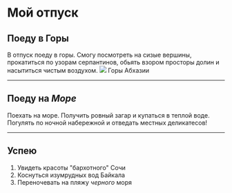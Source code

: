 # Мой отпуск

## Поеду в **Горы**
В отпуск поеду в горы. Смогу посмотреть на сизые вершины, прокатиться по узорам серпантинов, обьять взором просторы долин и насытиться чистым воздухом.
![](gori.jpg) 
Горы Абхазии

---
## Поеду на _**Море**_
Поехать на море. Получить ровный загар и купаться в теплой воде. Погулять по ночной набережной и отведать местных деликатесов!

---
## Успею 
1. Увидеть красоты "бархотного" Сочи
2. Коснуться изумрудных вод Байкала
3. Переночевать на пляжу _*черного*_ моря